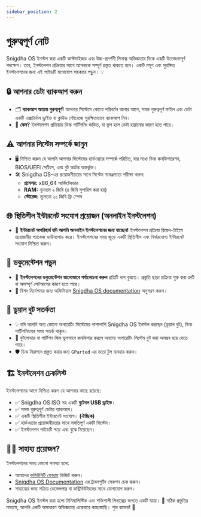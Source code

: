 ```yaml
---
sidebar_position: 2
---
```


# গুরুত্বপূর্ণ নোট

Snigdha OS ইনস্টল করা একটি কাস্টমাইজড এবং উচ্চ-প্রদর্শনী লিনাক্স অভিজ্ঞতার দিকে একটি উত্তেজনাপূর্ণ পদক্ষেপ। তবে, ইনস্টলেশন প্রক্রিয়ার আগে আপনাকে সম্পূর্ণ প্রস্তুত থাকতে হবে। একটি মসৃণ এবং সুরক্ষিত ইনস্টলেশনের জন্য এই গাইডটি মনোযোগ সহকারে পড়ুন। 💡

## 🔒 আপনার ডেটা ব্যাকআপ করুন

- 🗂️ **ব্যাকআপ অত্যন্ত গুরুত্বপূর্ণ!** আপনার সিস্টেমে কোনো পরিবর্তন আনার আগে, সমস্ত গুরুত্বপূর্ণ ফাইল এবং ডেটা একটি এক্সটার্নাল ড্রাইভ বা ক্লাউড স্টোরেজে সুরক্ষিতভাবে ব্যাকআপ নিন।  
- 💾 **কেন?** ইনস্টলেশন প্রক্রিয়ায় ডিস্ক পার্টিশনিং জড়িত, যা ভুল হলে ডেটা হারানোর কারণ হতে পারে।  

## ⚠️ আপনার সিস্টেম সম্পর্কে জানুন

- 🖥️ নিশ্চিত করুন যে আপনি আপনার সিস্টেমের হার্ডওয়্যার সম্পর্কে পরিচিত, যার মধ্যে ডিস্ক কনফিগারেশন, BIOS/UEFI সেটিংস, এবং বুট অর্ডার অন্তর্ভুক্ত।  
- 🛠️ Snigdha OS-এর প্রয়োজনীয়তার সাথে সিস্টেম সামঞ্জস্যতা পরীক্ষা করুন:
  - **প্রসেসর:** x86_64 আর্কিটেকচার  
  - **RAM:** ন্যূনতম ২ জিবি (৪ জিবি সুপারিশ করা হয়)  
  - **স্টোরেজ:** ন্যূনতম ২০ জিবি ফ্রি স্পেস  

## 🌐 স্থিতিশীল ইন্টারনেট সংযোগ প্রয়োজন (অনলাইন ইনস্টলেশন)

- 📶 **ইন্টারনেট অপরিহার্য যদি আপনি অনলাইন ইনস্টলেশনের জন্য যাচ্ছেন!** ইনস্টলেশন প্রক্রিয়া রিয়েল-টাইমে প্রয়োজনীয় প্যাকেজ ডাউনলোড করে। ইনস্টলেশনের সময় জুড়ে একটি স্থিতিশীল এবং নির্ভরযোগ্য ইন্টারনেট সংযোগ নিশ্চিত করুন।  

## 📜 ডকুমেন্টেশন পড়ুন

- 📖 **ইনস্টলেশনের ডকুমেন্টেশন ভালোভাবে পর্যালোচনা করুন** প্রতিটি ধাপ বুঝতে। প্রস্তুতি ছাড়া প্রক্রিয়া শুরু করা ত্রুটি বা অসম্পূর্ণ সেটআপের কারণ হতে পারে।  
- 🧭 বিশদ নির্দেশনার জন্য অফিসিয়াল [Snigdha OS documentation](https://snigdha-os.github.io/documentation/) অনুসরণ করুন।  

## 🛑 ডুয়াল বুট সতর্কতা

- 💡 যদি আপনি অন্য কোনো অপারেটিং সিস্টেমের পাশাপাশি Snigdha OS ইনস্টল করছেন (ডুয়াল বুট), ডিস্ক পার্টিশনিংয়ের সময় সতর্ক থাকুন।  
- 🔧 বুটলোডার বা পার্টিশন স্কিম ভুলভাবে কনফিগার করলে অন্যান্য অপারেটিং সিস্টেম বুট করা অসম্ভব হয়ে যেতে পারে।  
- 🛡️ ডিস্ক নিরাপদে প্রস্তুত করার জন্য `GParted` এর মতো টুল ব্যবহার করুন।  

## 🏗️ ইনস্টলেশন চেকলিস্ট

ইনস্টলেশনের আগে নিশ্চিত করুন যে আপনার কাছে রয়েছে:  
- ✅ Snigdha OS ISO সহ একটি **বুটেবল USB ড্রাইভ**।  
- ✅ সমস্ত গুরুত্বপূর্ণ ডেটার ব্যাকআপ।  
- ✅ একটি স্থিতিশীল ইন্টারনেট সংযোগ। **(ঐচ্ছিক)**  
- ✅ হার্ডওয়্যার প্রয়োজনীয়তার সাথে সঙ্গতিপূর্ণ একটি সিস্টেম।  
- ✅ ইনস্টলেশন গাইডটি পড়ে এবং বুঝে নিয়েছেন।  

## 🧑‍💻 সাহায্য প্রয়োজন?

ইনস্টলেশনের সময় কোনো সমস্যা হলে:  
- আমাদের [কমিউনিটি ফোরাম](https://forum.snigdhaos.org) ভিজিট করুন।  
- [Snigdha OS Documentation](https://snigdha-os.github.io/documentation/) এর ট্রাবলশুটিং সেকশন চেক করুন।  
- সাহায্যের জন্য সক্রিয় ডেভেলপার বা কন্ট্রিবিউটরদের সাথে যোগাযোগ করুন।  

Snigdha OS ইনস্টল করা হলো মিনিমালিস্টিক এবং শক্তিশালী লিনাক্সের জগতে একটি যাত্রা। 🌟 সঠিক প্রস্তুতির মাধ্যমে, আপনি একটি অসাধারণ অভিজ্ঞতার একেবারে কাছাকাছি। শুভ কামনা! 🚀
